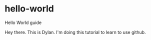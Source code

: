 # hello-world
Hello World guide

Hey there. This is Dylan. I'm doing this tutorial to learn to use github.

